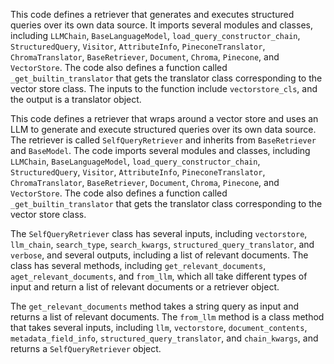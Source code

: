 This code defines a retriever that generates and executes structured queries over its own data source. It imports several modules and classes, including `LLMChain`, `BaseLanguageModel`, `load_query_constructor_chain`, `StructuredQuery`, `Visitor`, `AttributeInfo`, `PineconeTranslator`, `ChromaTranslator`, `BaseRetriever`, `Document`, `Chroma`, `Pinecone`, and `VectorStore`. The code also defines a function called `_get_builtin_translator` that gets the translator class corresponding to the vector store class. The inputs to the function include `vectorstore_cls`, and the output is a translator object.

This code defines a retriever that wraps around a vector store and uses an LLM to generate and execute structured queries over its own data source. The retriever is called `SelfQueryRetriever` and inherits from `BaseRetriever` and `BaseModel`. The code imports several modules and classes, including `LLMChain`, `BaseLanguageModel`, `load_query_constructor_chain`, `StructuredQuery`, `Visitor`, `AttributeInfo`, `PineconeTranslator`, `ChromaTranslator`, `BaseRetriever`, `Document`, `Chroma`, `Pinecone`, and `VectorStore`. The code also defines a function called `_get_builtin_translator` that gets the translator class corresponding to the vector store class. 

The `SelfQueryRetriever` class has several inputs, including `vectorstore`, `llm_chain`, `search_type`, `search_kwargs`, `structured_query_translator`, and `verbose`, and several outputs, including a list of relevant documents. The class has several methods, including `get_relevant_documents`, `aget_relevant_documents`, and `from_llm`, which all take different types of input and return a list of relevant documents or a retriever object. 

The `get_relevant_documents` method takes a string query as input and returns a list of relevant documents. The `from_llm` method is a class method that takes several inputs, including `llm`, `vectorstore`, `document_contents`, `metadata_field_info`, `structured_query_translator`, and `chain_kwargs`, and returns a `SelfQueryRetriever` object.


